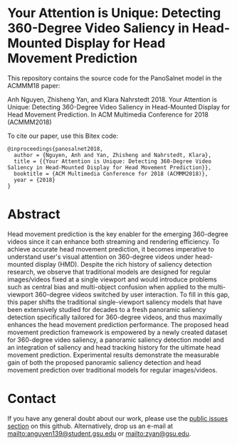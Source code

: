 # Your Attention is Unique: Detecting 360-Degree Video Saliency in Head-Mounted Display for Head Movement Prediction
This repository contains the source code for the PanoSalnet model in the ACMMM18 paper:

Anh Nguyen, Zhisheng Yan, and Klara Nahrstedt 2018. Your Attention is Unique: Detecting 360-Degree Video Saliency in Head-Mounted Display for Head Movement Prediction. In ACM Multimedia Conference for 2018 (ACMMM2018)

To cite our paper, use this Bitex code: 
```
@inproceedings{panosalnet2018,
  author = {Nguyen, Anh and Yan, Zhisheng and Nahrstedt, Klara},
  title = {{Your Attention is Unique: Detecting 360-Degree Video Saliency in Head-Mounted Display for Head Movement Prediction}},
  booktitle = {ACM Multimedia Conference for 2018 (ACMMM2018)},
  year = {2018}
}
```
# Abstract
Head movement prediction is the key enabler for the emerging 360-degree videos since it can enhance both streaming and rendering efficiency. To achieve accurate head movement prediction, it becomes imperative to understand user's visual attention on 360-degree videos under head-mounted display (HMD). Despite the rich history of saliency detection research, we observe that traditional models are designed for regular images/videos fixed at a single viewport and would introduce problems such as central bias and multi-object confusion when applied to the multi-viewport 360-degree videos switched by user interaction. To fill in this gap, this paper shifts the traditional single-viewport saliency models that have been extensively studied for decades to a fresh panoramic saliency detection specifically tailored for 360-degree videos, and thus maximally enhances the head movement prediction performance. The proposed head movement prediction framework is empowered by a newly created dataset for 360-degree video saliency, a panoramic saliency detection model and an integration of saliency and head tracking history for the ultimate head movement prediction. Experimental results demonstrate the measurable gain of both the proposed panoramic saliency detection and head movement prediction over traditional models for regular images/videos.


# Contact
If you have any general doubt about our work, please use the [public issues section](repohttps://github.com/phananh1010/PanoSalNet/issues) on this github. Alternatively, drop us an e-mail at <mailto:anguyen139@student.gsu.edu> or <mailto:zyan@gsu.edu>.
